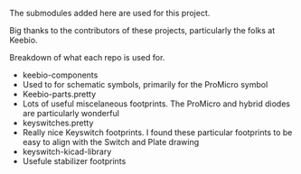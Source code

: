 The submodules added here are used for this project.

Big thanks to the contributors of these projects, particularly the folks at Keebio.

Breakdown of what each repo is used for.

- keebio-components
 - Used to for schematic symbols, primarily for the ProMicro symbol
- Keebio-parts.pretty
 - Lots of useful miscelaneous footprints. The ProMicro and hybrid diodes are particularly wonderful
- keyswitches.pretty
 - Really nice Keyswitch footprints. I found these particular footprints to be easy to align with the Switch and Plate drawing 
- keyswitch-kicad-library
 - Usefule stabilizer footprints

